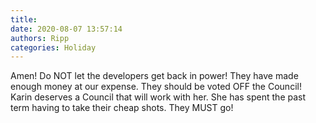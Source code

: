 ```yaml
---
title: 
date: 2020-08-07 13:57:14
authors: Ripp
categories: Holiday
---
```


 Amen!   Do NOT let the developers get back in power!  They have made enough money at our expense.  They should be voted OFF the Council!
Karin deserves a Council that will work with her.  She has spent the past term having to take their cheap shots.  They MUST go!